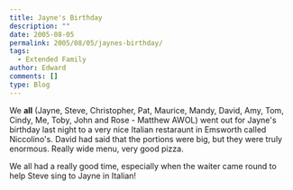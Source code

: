 ```yaml
---
title: Jayne's Birthday
description: ""
date: 2005-08-05
permalink: 2005/08/05/jaynes-birthday/
tags:
  - Extended Family
author: Edward
comments: []
type: Blog
---
```


We **all** (Jayne, Steve, Christopher, Pat, Maurice, Mandy, David, Amy,
Tom, Cindy, Me, Toby, John and Rose - Matthew AWOL) went out for
Jayne\'s birthday last night to a very nice Italian restaraunt in
Emsworth called Niccolino\'s. David had said that the portions were big,
but they were truly enormous. Really wide menu, very good pizza.

We all had a really good time, especially when the waiter came round to
help Steve sing to Jayne in Italian!

